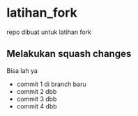# latihan_fork
repo dibuat untuk latihan fork

## Melakukan squash changes
Bisa lah ya 
* commit 1 di branch baru
* commit 2 dbb
* commit 3 dbb
* commit 4 dbb
